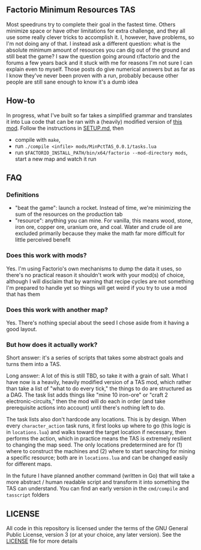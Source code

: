 ## Factorio Minimum Resources TAS


Most speedruns try to complete their goal in the fastest time. Others minimize space or have other limitations for extra challenge, and they all use some really clever tricks to accomplish it. I, however, have problems, so I'm not doing any of that. I instead ask a different question: what is the absolute minimum amount of resources you can dig out of the ground and still beat the game? I saw the question going around r/factorio and the forums a few years back and it stuck with me for reasons I'm not sure I can explain even to myself. Those posts do give numerical answers but as far as I know they've never been proven with a run, probably because other people are still sane enough to know it's a dumb idea

## How-to

In progress, what I've built so far takes a simplified grammar and translates it into Lua code that can be ran with a (heavily) modified version of [this mod](https://github.com/gotyoke/Factorio-AnyPct-TAS). Follow the instructions in [SETUP.md](./SETUP.md), then
* compile with `make`, 
* run `./compile <infile> mods/MinPctTAS_0.0.1/tasks.lua`
* run `$FACTORIO_INSTALL_PATH/bin/x64/factorio --mod-directory mods`, start a new map and watch it run

## FAQ

### Definitions

- "beat the game": launch a rocket. Instead of time, we're minimizing the sum of the resources on the production tab
- "resource": anything you can mine. For vanilla, this means wood, stone, iron ore, copper ore, uranium ore, and coal. Water and crude oil are excluded primarily because they make the math far more difficult for little perceived benefit

### Does this work with mods?

Yes. I'm using Factorio's own mechanisms to dump the data it uses, so there's no practical reason it shouldn't work with your mod(s) of choice, although I will disclaim that by warning that recipe cycles are not something I'm prepared to handle yet so things will get weird if you try to use a mod that has them

### Does this work with another map?

Yes. There's nothing special about the seed I chose aside from it having a good layout.

### But how does it actually work?

Short answer: it's a series of scripts that takes some abstract goals and turns them into a TAS.

Long answer: A lot of this is still TBD, so take it with a grain of salt. What I have now is a heavily, heavily modified version of a TAS mod, which rather than take a list of "what to do every tick," the things to do are structured as a DAG. The task list adds things like "mine 10 iron-ore" or "craft 2 electronic-circuits," then the mod will do each in order (and take prerequisite actions into account) until there's nothing left to do.

The task lists also don't hardcode any locations. This is by design. When every `character_action` task runs, it first looks up where to go (this logic is in `locations.lua`) and walks toward the target location if necessary, then performs the action, which in practice means the TAS is extremely resilient to changing the map seed. The only locations predetermined are for (1) where to construct the machines and (2) where to start searching for mining a specific resource; both are in `locations.lua` and can be changed easily for different maps.

In the future I have planned another command (written in Go) that will take a more abstract / human readable script and transform it into something the TAS can understand. You can find an early version in the `cmd/compile` and `tasscript` folders


## LICENSE

All code in this repository is licensed under the terms of the GNU General Public License, version 3 (or at your choice, any later version). See the [LICENSE](./LICENSE) file for more details